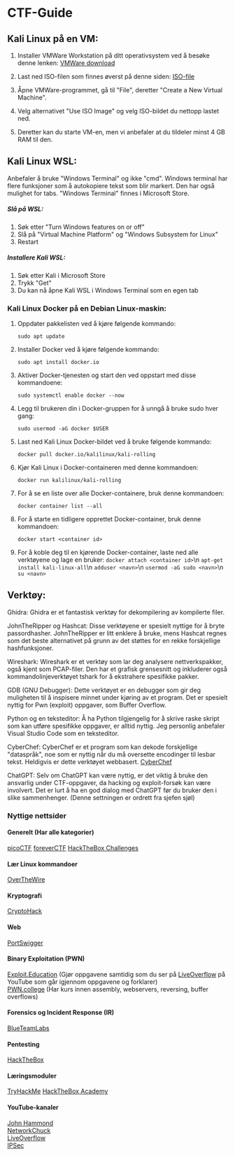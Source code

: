 # CTF-Guide

## Kali Linux på en VM:

1. Installer VMWare Workstation på ditt operativsystem ved å besøke denne lenken: [VMWare download](https://www.vmware.com/nordics/products/workstation-player/workstation-player-evaluation.html)
    
2. Last ned ISO-filen som finnes øverst på denne siden: [ISO-file](https://www.kali.org/get-kali/#kali-installer-images)
    
3. Åpne VMWare-programmet, gå til "File", deretter "Create a New Virtual Machine".
    
4. Velg alternativet "Use ISO Image" og velg ISO-bildet du nettopp lastet ned.
    
5. Deretter kan du starte VM-en, men vi anbefaler at du tildeler minst 4 GB RAM til den.
    

## Kali Linux WSL:

Anbefaler å bruke "Windows Terminal" og ikke "cmd". Windows terminal har flere funksjoner som å autokopiere tekst som blir markert. Den har også mulighet for tabs. 
"Windows Terminal" finnes i Microsoft Store.

##### Slå på WSL:
1. Søk etter "Turn Windows features on or off"
2. Slå på "Virtual Machine Platform" og "Windows Subsystem for Linux"
3. Restart

##### Installere Kali WSL:
1. Søk etter Kali i Microsoft Store
2. Trykk "Get"
3. Du kan nå åpne Kali WSL i Windows Terminal som en egen tab


### Kali Linux Docker på en Debian Linux-maskin:

1. Oppdater pakkelisten ved å kjøre følgende kommando: 
	
	`sudo apt update`
    
2. Installer Docker ved å kjøre følgende kommando: 
    
    `sudo apt install docker.io`
    
3. Aktiver Docker-tjenesten og start den ved oppstart med disse kommandoene:
    
    `sudo systemctl enable docker --now`
    
4. Legg til brukeren din i Docker-gruppen for å unngå å bruke sudo hver gang:
    
    `sudo usermod -aG docker $USER`
    
5. Last ned Kali Linux Docker-bildet ved å bruke følgende kommando:
    
    `docker pull docker.io/kalilinux/kali-rolling`
    
6. Kjør Kali Linux i Docker-containeren med denne kommandoen:
    
    `docker run kalilinux/kali-rolling`
    
7. For å se en liste over alle Docker-containere, bruk denne kommandoen:
    
    `docker container list --all`
    
8. For å starte en tidligere opprettet Docker-container, bruk denne kommandoen:
    
    `docker start <container id>`
    
9. For å koble deg til en kjørende Docker-container, laste ned alle verktøyene og lage en bruker:
	 `docker attach <container id>`\n
	 `apt-get install kali-linux-all`\n
	 `adduser <navn>`\n
	 `usermod -aG sudo <navn>`\n
	 `su <navn>`


## Verktøy:

Ghidra: Ghidra er et fantastisk verktøy for dekompilering av kompilerte filer.

JohnTheRipper og Hashcat: Disse verktøyene er spesielt nyttige for å bryte passordhasher. JohnTheRipper er litt enklere å bruke, mens Hashcat regnes som det beste alternativet på grunn av det støttes for en rekke forskjellige hashfunksjoner.

Wireshark: Wireshark er et verktøy som lar deg analysere nettverkspakker, også kjent som PCAP-filer. Den har et grafisk grensesnitt og inkluderer også kommandolinjeverktøyet tshark for å ekstrahere spesifikke pakker.

GDB (GNU Debugger): Dette verktøyet er en debugger som gir deg muligheten til å inspisere minnet under kjøring av et program. Det er spesielt nyttig for Pwn (exploit) oppgaver, som Buffer Overflow.

Python og en teksteditor: Å ha Python tilgjengelig for å skrive raske skript som kan utføre spesifikke oppgaver, er alltid nyttig. Jeg personlig anbefaler Visual Studio Code som en teksteditor.

CyberChef: CyberChef er et program som kan dekode forskjellige "dataspråk", noe som er nyttig når du må oversette encodinger til lesbar tekst. Heldigvis er dette verktøyet webbasert. [CyberChef](https://gchq.github.io/CyberChef/)

ChatGPT: Selv om ChatGPT kan være nyttig, er det viktig å bruke den ansvarlig under CTF-oppgaver, da hacking og exploit-forsøk kan være involvert. Det er lurt å ha en god dialog med ChatGPT før du bruker den i slike sammenhenger. (Denne settningen er ordrett fra sjefen sjøl)

### Nyttige nettsider
#### Generelt (Har alle kategorier)
[picoCTF](https://play.picoctf.org/practice)
[foreverCTF](https://forever.isss.io/challenges)
[HackTheBox Challenges](https://app.hackthebox.com/challenges)

#### Lær Linux kommandoer
[OverTheWire](https://overthewire.org/wargames/bandit/)

#### Kryptografi
[CryptoHack](https://cryptohack.org/)

#### Web
[PortSwigger](https://portswigger.net/web-security)

#### Binary Exploitation (PWN)
[Exploit.Education](https://exploit.education/protostar/) (Gjør oppgavene samtidig som du ser på [LiveOverflow](https://www.youtube.com/watch?v=T03idxny9jE&list=PLhixgUqwRTjxglIswKp9mpkfPNfHkzyeN&index=13) på YouTube som går igjennom oppgavene og forklarer)\
[PWN.college](https://pwn.college/dojos) (Har kurs innen assembly, webservers, reversing, buffer overflows)

#### Forensics og Incident Response (IR)
[BlueTeamLabs](https://blueteamlabs.online/)

#### Pentesting
[HackTheBox](https://app.hackthebox.com/machines)

#### Læringsmoduler
[TryHackMe](https://tryhackme.com/)
[HackTheBox Academy](https://academy.hackthebox.com/)

#### YouTube-kanaler
[John Hammond](https://www.youtube.com/@_JohnHammond)\
[NetworkChuck](https://www.youtube.com/@NetworkChuck)\
[LiveOverflow](https://www.youtube.com/@LiveOverflow)\
[IPSec](https://www.youtube.com/@ippsec)
